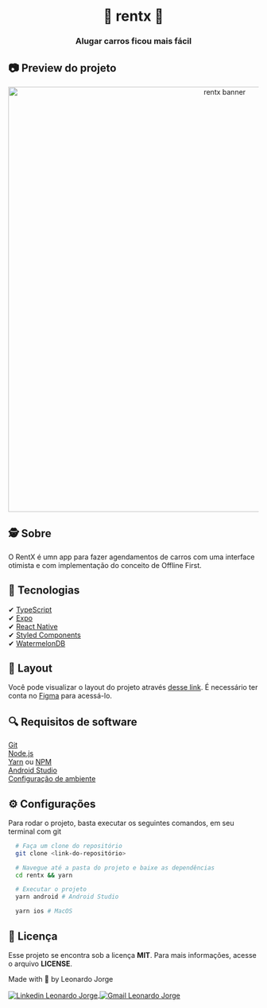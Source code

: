 <h1 align=center>
  🚗 rentx 🚗
</h1>

<h3 align=center>
  Alugar carros ficou mais fácil
</h3>

## 📷 Preview do projeto

<div align=center>
  <img width="855" alt="rentx banner" src="https://github.com/LeonardoJorge4/rentx/assets/69438854/fd320120-fc9b-4138-83c8-8984146157f9"/>
</div>

## 🕵️ Sobre 

O RentX é umn app para fazer agendamentos de carros com uma interface otimista e com implementação do conceito de Offline First.

## 🚀 Tecnologias

✔ [TypeScript](https://www.typescriptlang.org/)
<br />
✔ [Expo](https://expo.io/)
<br />
✔ [React Native](https://reactnative.dev/)
<br />
✔ [Styled Components](https://styled-components.com/docs/basics)
<br />
✔ [WatermelonDB](https://github.com/Nozbe/WatermelonDB)

## 🎨 Layout

Você pode visualizar o layout do projeto através [desse link](https://www.figma.com/file/7Ro0D8mdcX36qWnSBhWaXF/RentX?type=design&node-id=0-1&t=rf3VyiRX1AfAXEqe-0). É necessário ter conta no [Figma](https://www.figma.com/) para acessá-lo.

## 🔍 Requisitos de software

[Git](https://git-scm.com)
<br />
[Node.js](https://nodejs.org/en)
<br />
[Yarn](https://yarnpkg.com/) ou [NPM](https://www.npmjs.com/)
<br />
[Android Studio](https://developer.android.com/studio)
<br />
[Configuração de ambiente](https://react-native.rocketseat.dev/android/windows/#instalando-yarn-1)

## ⚙ Configurações

Para rodar o projeto, basta executar os seguintes comandos, em seu terminal com git

```bash
  # Faça um clone do repositório
  git clone <link-do-repositório>

  # Navegue até a pasta do projeto e baixe as dependências
  cd rentx && yarn

  # Executar o projeto
  yarn android # Android Studio

  yarn ios # MacOS
```

## 📝 Licença

Esse projeto se encontra sob a licença <strong>MIT</strong>. Para mais informações, acesse o arquivo <strong>LICENSE</strong>.

<p>Made with 💜 by Leonardo Jorge<p>
<p>
    <a href="https://www.linkedin.com/in/leonardo-jorge-a88a561b6/" target="_blank">
        <img align="center" src="https://img.shields.io/badge/LinkedIn-%230077B5?style=for-the-badge&logo=linkedin&logoColor=white" alt="Linkedin Leonardo Jorge" />
    </a>
    <a href="mailto:leonardoti4437@gmail.com" target="_blank">
        <img align="center" src="https://img.shields.io/badge/Gmail-FF0000?style=for-the-badge&logo=gmail&logoColor=white" alt="Gmail Leonardo Jorge" />
    </a>
</p>
